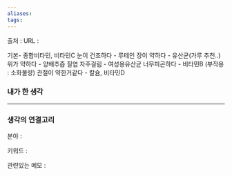 ```yaml
---
aliases: 
tags:
---
```

출처 : 
URL : 


기본- 종합비타민, 비타민C
눈이 건조하다 - 루테인
장이 약하다 - 유산균(가루 추천..)
위가 약하다 - 양배추즙
질염 자주걸림 - 여성용유산균
너무피곤하다 - 비타민B (부작용 : 소화불량)
관절이 약한거같다 - 칼슘, 비타민D


### 내가 한 생각

---
### 생각의 연결고리
분야 : 

키워드 : 


관련있는 메모 : 
